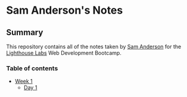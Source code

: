 # Sam Anderson's Notes

## Summary 

This repository contains all of the notes taken by [Sam Anderson](https://github.com/samjanderson) for the [Lighthouse Labs](https://www.lighthouselabs.ca/) Web Development Bootcamp.

### Table of contents
* [Week 1](/Week_1)
  * [Day 1](/Week_1/Day_1)